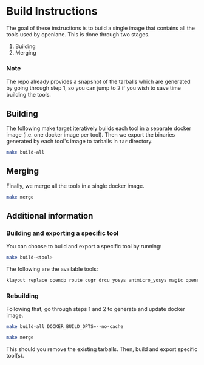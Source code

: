 # Build Instructions

The goal of these instructions is to build a single image that contains all the tools used by openlane.
This is done through two stages.

1. Building
2. Merging

### Note

The repo already provides a snapshot of the tarballs which are generated by going through step 1, so you can jump to 2 if you wish to save time building the tools.

## Building

The following make target iteratively builds each tool in a separate docker image (i.e. one docker image per tool). Then we export the binaries generated by each tool's image to tarballs in `tar` directory.

```bash
make build-all
```

## Merging

Finally, we merge all the tools in a single docker image.

```bash
make merge
```

## Additional information

### Building and exporting a specific tool

You can choose to build and export a specific tool by running:

```bash
make build-<tool>
```

The following are the available tools:

```bash
klayout replace opendp route cugr drcu yosys antmicro_yosys magic openroad_app padring netgen vlogtoverilog openphysyn cvc
```

### Rebuilding
Following that, go through steps 1 and 2 to generate and update docker image.

```bash
make build-all DOCKER_BUILD_OPTS=--no-cache

make merge
```

This should you remove the existing tarballs. Then, build and export specific tool(s).
